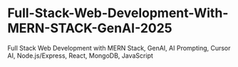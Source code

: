 # Full-Stack-Web-Development-With-MERN-STACK-GenAI-2025
Full Stack Web Development with MERN Stack, GenAI, AI Prompting, Cursor AI, Node.js/Express, React, MongoDB, JavaScript
